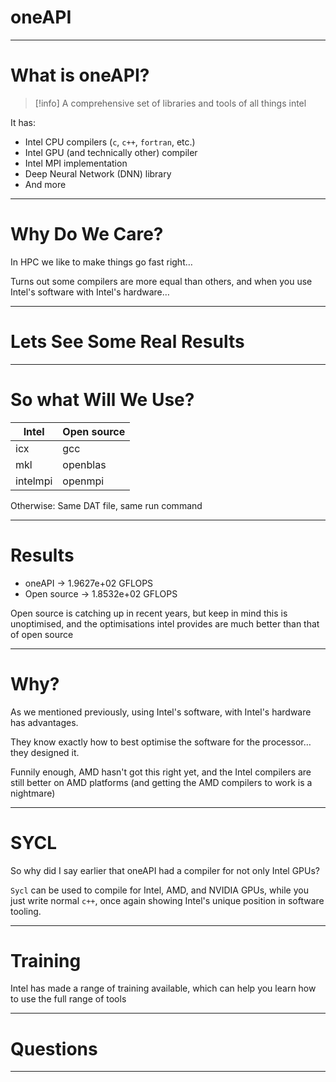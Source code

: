 # oneAPI

---

# What is oneAPI?

> [!info] A comprehensive set of libraries and tools of all things intel

It has:
- Intel CPU compilers (`c`, `c++`, `fortran`, etc.)
- Intel GPU (and technically other) compiler
- Intel MPI implementation
- Deep Neural Network (DNN) library
- And more
---

# Why Do We Care?

In HPC we like to make things go fast right…

Turns out some compilers are more equal than others, and when you use Intel's software with Intel's hardware…

---

# Lets See Some Real Results

---

# So what Will We Use?

| **Intel** | **Open source** |
| --------- | --------------- |
| icx       | gcc             |
| mkl       | openblas        |
| intelmpi  | openmpi         |

Otherwise: Same DAT file, same run command

---

# Results

- oneAPI $\to$ 1.9627e+02 GFLOPS
- Open source $\to$ 1.8532e+02 GFLOPS

Open source is catching up in recent years, but keep in mind this is unoptimised, and the optimisations intel provides are much better than that of open source

---

# Why?

As we mentioned previously, using Intel's software, with Intel's hardware has advantages.

They know exactly how to best optimise the software for the processor… they designed it.

Funnily enough, AMD hasn't got this right yet, and the Intel compilers are still better on AMD platforms (and getting the AMD compilers to work is a nightmare)

---

# SYCL

So why did I say earlier that oneAPI had a compiler for not only Intel GPUs?

`Sycl` can be used to compile for Intel, AMD, and NVIDIA GPUs, while you just write normal `c++`, once again showing Intel's unique position in software tooling.

---

# Training

Intel has made a range of training available, which can help you learn how to use the full range of tools

---

# Questions

---

